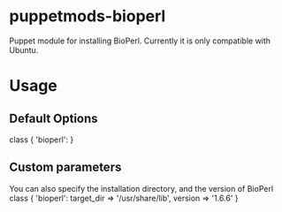 # puppetmods-bioperl
Puppet module for installing BioPerl. Currently it is only compatible with Ubuntu. 

# Usage

## Default Options
class { 'bioperl': }

## Custom parameters
You can also specify the installation directory, and the version of BioPerl
class { 'bioperl':
   target_dir => '/usr/share/lib',
   version => '1.6.6'
}
